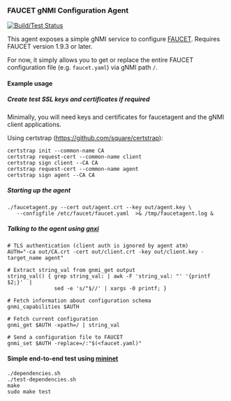 ### FAUCET gNMI Configuration Agent

[![Build/Test Status][1]][2]

This agent exposes a simple gNMI service to configure [FAUCET][3].
Requires FAUCET version 1.9.3 or later.

For now, it simply allows you to get or replace the entire
FAUCET configuration file (e.g. `faucet.yaml`) via gNMI path `/`.

#### Example usage

##### Create test SSL keys and certificates if required

Minimally, you will need keys and certificates for faucetagent and the gNMI client applications.

Using certstrap (https://github.com/square/certstrap):

    certstrap init --common-name CA
    certstrap request-cert --common-name client
    certstrap sign client --CA CA
    certstrap request-cert --common-name agent
    certstrap sign agent --CA CA

##### Starting up the agent

    ./faucetagent.py --cert out/agent.crt --key out/agent.key \
       --configfile /etc/faucet/faucet.yaml  >& /tmp/faucetagent.log &

##### Talking to the agent using [gnxi][4]

    # TLS authentication (client auth is ignored by agent atm)
    AUTH="-ca out/CA.crt -cert out/client.crt -key out/client.key -target_name agent"

    # Extract string_val from gnmi_get output
    string_val() { grep string_val: | awk -F 'string_val: "' '{printf $2;}'  |
                   sed -e 's/"$//' | xargs -0 printf; }

    # Fetch information about configuration schema
    gnmi_capabilities $AUTH

    # Fetch current configuration
    gnmi_get $AUTH -xpath=/ | string_val

    # Send a configuration file to FAUCET
    gnmi_set $AUTH -replace=/:"$(<faucet.yaml)"

#### Simple end-to-end test using [mininet][5]

    ./dependencies.sh
    ./test-dependencies.sh
    make
    sudo make test

[1]: https://github.com/faucetsdn/faucetagent/workflows/faucetagent%20tests/badge.svg
[2]: https://github.com/faucetsdn/faucetagent/actions
[3]: https://github.com/faucetsdn/faucet
[4]: https://github.com/google/gnxi
[5]: https://github.com/mininet/mininet
